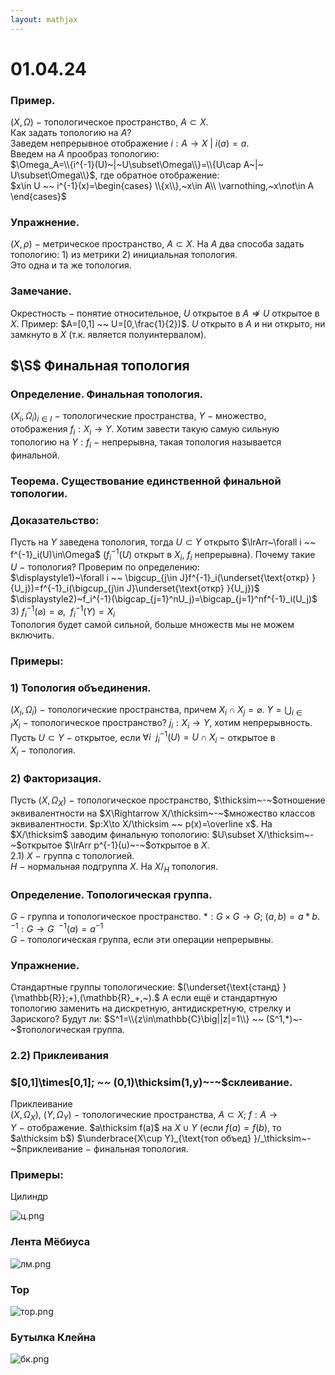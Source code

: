 ```yaml
---  
layout: mathjax  
---  
```

  
# 01.04.24  
  
### Пример.  
$(X,\Omega)~-~$топологическое пространство, $A\subset X.$  
Как задать топологию на $A?$  
Заведем непрерывное отображение $i:A\to X~|~i(a)=a$.  
Введем на $A$ прообраз топологию:  
$\Omega_A=\\{i^{-1}(U)~|~U\subset\Omega\\}=\\{U\cap A~|~ U\subset\Omega\\}$, где обратное отображение:  
$x\in U ~~ i^{-1}(x)=\begin{cases}  
\\{x\\},~x\in A\\  
\varnothing,~x\not\in A  
\end{cases}$  
  
### Упражнение.  
$(X,\rho)~-~$метрическое пространство, $A\subset X.$ На $A$ два способа задать топологию: $1)$ из метрики $2)$ инициальная топология.  
Это одна и та же топология.  
  
### Замечание.  
Окрестность $-$ понятие относительное, $U$ открытое в $A\not\Rightarrow U$ открытое в $X$. Пример: $A=[0,1] ~~ U=[0,\frac{1}{2})$. $U$ открыто в $A$ и ни открыто, ни замкнуто в $X$ (т.к. является полуинтервалом).  
  
## $\S$ Финальная топология  
  
### Определение. Финальная топология.  
$\displaystyle(X_i,\Omega_i)_{i\in I}~-~$топологические пространства, $Y~-~$множество, отображения $f_i:X_i\to Y$. Хотим завести такую самую сильную топологию на $Y:f_i~-~$непрерывна, такая топология называется финальной.  
  
### Теорема. Существование единственной финальной топологии.  
  
### Доказательство:  
Пусть на $Y$ заведена топология, тогда $U\subset Y$ открыто $\lrArr~\forall i ~~ f^{-1}_i(U)\in\Omega$ ($f^{-1}_i(U)$ открыт в $X_i$, $f_i$ непрерывна). Почему такие $U~-~$топология? Проверим по определению:  
$\displaystyle1)~\forall i ~~ \bigcup_{j\in J}f^{-1}_i(\underset{\text{откр} }{U_j})=f^{-1}_i(\bigcup_{j\in J}\underset{\text{откр} }{U_j})$  
$\displaystyle2)~f_i^{-1}(\bigcap_{j=1}^nU_j)=\bigcap_{j=1}^nf^{-1}_i(U_j)$  
$3)~f^{-1}_i(\varnothing)=\varnothing, ~~ f^{-1}_i(Y)=X_i$  
Топология будет самой сильной, больше множеств мы не можем включить.  
  
### Примеры:  
  
### $1)$ Топология объединения.  
$(X_i,\Omega_i)~-~$топологические пространства, причем $\displaystyle X_i\cap X_j=\varnothing.~Y=\bigcup_{i\in I}X_i~-~$топологическое пространство? $j_i:X_i\to Y,$ хотим непрерывность. Пусть $U\subset Y~-~$открытое, если $\forall i ~~ j^{-1}_i(U)=U\cap X_i~-~$открытое в $X_i~-~$топология.  
  
### $2)$ Факторизация.  
Пусть $(X,\Omega_X)~-~$топологическое пространство, $\thicksim~-~$отношение эквивалентности на $X\Rightarrow X/\thicksim~-~$множество классов эквивалентности. $p:X\to X/\thicksim ~~ p(x)=\overline x$. На $X/\thicksim$ заводим финальную топологию: $U\subset X/\thicksim~-~$открытое $\lrArr p^{-1}(u)~-~$открытое в $X$.  
$2.1)~X~-~$группа с топологией.  
$H~-~$нормальная подгруппа $X$. На $X/_H$ топология.  
  
### Определение. Топологическая группа.  
$G~-~$группа и топологическое пространство. $*:G\times G\to G;~(a,b)=a * b$. $^{-1}:G\to G ~~ ^{-1}(a)=a^{-1}$  
$G~-~$топологическая группа, если эти операции непрерывны.  
  
### Упражнение.  
Стандартные группы топологические: $(\underset{\text{станд} }{\mathbb{R}};+),(\mathbb{R}_+,~).$ А если ещё и стандартную топологию заменить на дискретную, антидискретную, стрелку и Зариского? Будут ли: $S^1=\\{z\in\mathbb{C}\big||z|=1\\} ~~ (S^1,*)~-~$топологическая группа.  
  
### $2.2)$ Приклеивания  
  
### $[0,1]\times[0,1]; ~~ (0,1)\thicksim(1,y)~-~$склеивание.  
Приклеивание  
$(X,\Omega_X),~(Y,\Omega_Y) ~-~$топологические пространства, $A\subset X;~f:A\to Y~-~$отображение. $a\thicksim f(a)$ на $X\cup Y$ (если $f(a)=f(b),$ то $a\thicksim b$) $\underbrace{X\cup Y}_{\text{топ объед} }/_\thicksim~-~$приклеивание $-$  финальная топология.  
  
### Примеры:  
Цилиндр  
  
![ц.png](ц.png)  
  
### Лента Мёбиуса  
  
![лм.png](лм.png)  
  
### Тор  
  
![тор.png](тор.png)  
  
### Бутылка Клейна  
  
![бк.png](бк.png)  

